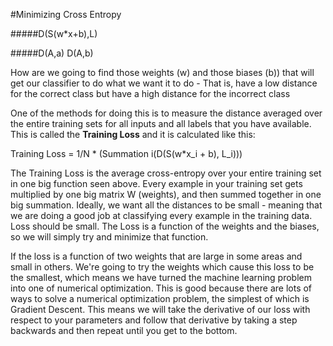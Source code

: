#Minimizing Cross Entropy

#####D(S(w*x+b),L)

#####D(A,a) D(A,b)

How are we going to find those weights (w) and those biases (b)) that will get our classifier to do what we want it to do - That is, have a low distance for the correct class but have a high distance for the incorrect class

One of the methods for doing this is to measure the distance averaged over the entire training sets for all inputs and all labels that you have available. This is called the **Training Loss** and it is calculated like this:

Training Loss = 1/N * (Summation i(D(S(w*x_i + b), L_i)))

The Training Loss is the average cross-entropy over your entire training set in one big function seen above. Every example in your training set gets multiplied by one big matrix W (weights), and then summed together in one big summation. Ideally, we want all the distances to be small - meaning that we are doing a good job at classifying every example in the training data. Loss should be small. The Loss is a function of the weights and the biases, so we will simply try and minimize that function.

If the loss is a function of two weights that are large in some areas and small in others. We're going to try the weights which cause this loss to be the smallest, which means we have turned the machine learning problem into one of numerical optimization. This is good because there are lots of ways to solve a numerical optimization problem, the simplest of which is Gradient Descent. This means we will take the derivative of our loss with respect to your parameters and follow that derivative by taking a step backwards and then repeat until you get to the bottom.
